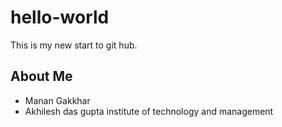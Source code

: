 # hello-world
This is my new start to git hub.
## About Me
- Manan Gakkhar
- Akhilesh das gupta institute of technology and management
